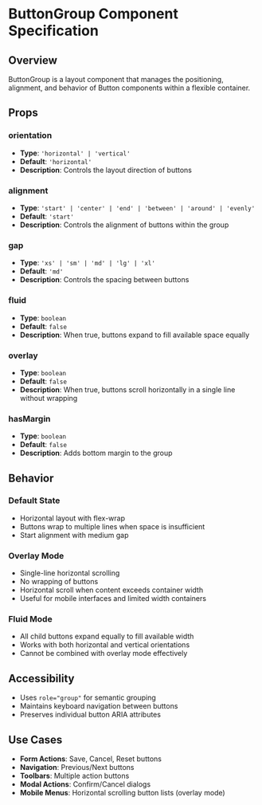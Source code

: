 # ButtonGroup Component Specification

## Overview

ButtonGroup is a layout component that manages the positioning, alignment, and behavior of Button
components within a flexible container.

## Props

### orientation

- **Type**: `'horizontal' | 'vertical'`
- **Default**: `'horizontal'`
- **Description**: Controls the layout direction of buttons

### alignment

- **Type**: `'start' | 'center' | 'end' | 'between' | 'around' | 'evenly'`
- **Default**: `'start'`
- **Description**: Controls the alignment of buttons within the group

### gap

- **Type**: `'xs' | 'sm' | 'md' | 'lg' | 'xl'`
- **Default**: `'md'`
- **Description**: Controls the spacing between buttons

### fluid

- **Type**: `boolean`
- **Default**: `false`
- **Description**: When true, buttons expand to fill available space equally

### overlay

- **Type**: `boolean`
- **Default**: `false`
- **Description**: When true, buttons scroll horizontally in a single line without wrapping

### hasMargin

- **Type**: `boolean`
- **Default**: `false`
- **Description**: Adds bottom margin to the group

## Behavior

### Default State

- Horizontal layout with flex-wrap
- Buttons wrap to multiple lines when space is insufficient
- Start alignment with medium gap

### Overlay Mode

- Single-line horizontal scrolling
- No wrapping of buttons
- Horizontal scroll when content exceeds container width
- Useful for mobile interfaces and limited width containers

### Fluid Mode

- All child buttons expand equally to fill available width
- Works with both horizontal and vertical orientations
- Cannot be combined with overlay mode effectively

## Accessibility

- Uses `role="group"` for semantic grouping
- Maintains keyboard navigation between buttons
- Preserves individual button ARIA attributes

## Use Cases

- **Form Actions**: Save, Cancel, Reset buttons
- **Navigation**: Previous/Next buttons
- **Toolbars**: Multiple action buttons
- **Modal Actions**: Confirm/Cancel dialogs
- **Mobile Menus**: Horizontal scrolling button lists (overlay mode)
